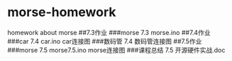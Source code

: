 # morse-homework
homework about morse
##7.3作业
###morse 7.3
morse.ino
##7.4作业
###car 7.4
car.ino
car连接图
###数码管  7.4
数码管连接图
##7.5作业
###morse 7.5
morse7.5.ino
morse连接图
###课程总结  7.5
开源硬件实战.doc
